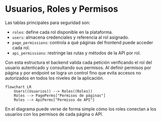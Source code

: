 # Usuarios, Roles y Permisos

Las tablas principales para seguridad son:

- `roles`: define cada rol disponible en la plataforma.
- `users`: almacena credenciales y referencia al rol asignado.
- `page_permissions`: controla a qué páginas del frontend puede acceder cada rol.
- `api_permissions`: restringe las rutas y métodos de la API por rol.

Con esta estructura el backend valida cada petición verificando el rol del usuario autenticado y consultando sus permisos. Al definir permisos por página y por endpoint se logra un control fino que evita accesos no autorizados en todos los niveles de la aplicación.

```mermaid
flowchart LR
    Users((Usuarios)) --> Roles((Roles))
    Roles --> PagePerms["Permisos de páginas"]
    Roles --> ApiPerms["Permisos de API"]
```

En el diagrama puede verse de forma simple cómo los roles conectan a los usuarios con los permisos de cada página o API.
